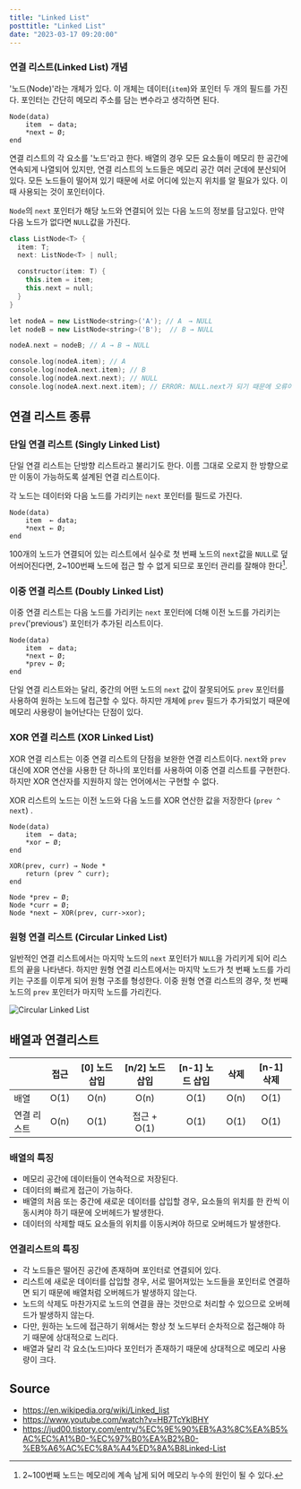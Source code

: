 ```yaml
---
title: "Linked List"
posttitle: "Linked List"
date: "2023-03-17 09:20:00"
---
```


### 연결 리스트(Linked List) 개념

'노드(Node)'라는 개체가 있다. 이 개체는 데이터(`item`)와 포인터 두 개의 필드를 가진다. 포인터는 간단히 메모리 주소를 담는 변수라고 생각하면 된다.

```text
Node(data)
    item  ← data;
    *next ← Ø;
end
```

연결 리스트의 각 요소를 '노드'라고 한다. 배열의 경우 모든 요소들이 메모리 한 공간에 연속되게 나열되어 있지만, 연결 리스트의 노드들은 메모리 공간 여러 군데에 분산되어 있다. 모든 노드들이 떨어져 있기 때문에 서로 어디에 있는지 위치를 알 필요가 있다. 이 때 사용되는 것이 포인터이다.

`Node`의 `next` 포인터가 해당 노드와 연결되어 있는 다음 노드의 정보를 담고있다. 만약 다음 노드가 없다면 `NULL`값을 가진다.

```cpp
class ListNode<T> {
  item: T;
  next: ListNode<T> | null;

  constructor(item: T) {
    this.item = item;
    this.next = null;
  }
}

let nodeA = new ListNode<string>('A'); // A　→ NULL
let nodeB = new ListNode<string>('B');  // B → NULL

nodeA.next = nodeB; // A → B → NULL

console.log(nodeA.item); // A
console.log(nodeA.next.item); // B
console.log(nodeA.next.next); // NULL
console.log(nodeA.next.next.item); // ERROR: NULL.next가 되기 때문에 오류이다
```

## 연결 리스트 종류

### 단일 연결 리스트 (Singly Linked List)

단일 연결 리스트는 단방향 리스트라고 불리기도 한다. 이름 그대로 오로지 한 방향으로만 이동이 가능하도록 설계된 연결 리스트이다.

각 노드는 데이터와 다음 노드를 가리키는 `next` 포인터를 필드로 가진다.

```text
Node(data)
    item  ← data;
    *next ← Ø;
end
```

100개의 노드가 연결되어 있는 리스트에서 실수로 첫 번째 노드의 `next`값을 `NULL`로 덮어씌어진다면, 2~100번째 노드에 접근 할 수 없게 되므로 포인터 관리를 잘해야 한다[^a].

### 이중 연결 리스트 (Doubly Linked List)

이중 연결 리스트는 다음 노드를 가리키는 `next` 포인터에 더해 이전 노드를 가리키는 `prev`('previous') 포인터가 추가된 리스트이다.

```text
Node(data)
    item  ← data;
    *next ← Ø;
    *prev ← Ø;
end
```

단일 연결 리스트와는 달리, 중간의 어떤 노드의 `next` 값이 잘못되어도 `prev` 포인터를 사용하여 원하는 노드에 접근할 수 있다. 하지만 개체에 `prev` 필드가 추가되었기 때문에 메모리 사용량이 늘어난다는 단점이 있다.

### XOR 연결 리스트 (XOR Linked List)

XOR 연결 리스트는 이중 연결 리스트의 단점을 보완한 연결 리스트이다. `next`와 `prev` 대신에 XOR 연산을 사용한 단 하나의 포인터를 사용하여 이중 연결 리스트를 구현한다. 하지만 XOR 연산자를 지원하지 않는 언어에서는 구현할 수 없다.

XOR 리스트의 노드는 이전 노드와 다음 노드를 XOR 연산한 값을 저장한다 (`prev ^ next`) .

```text
Node(data)
    item  ← data;
    *xor ← Ø;
end

XOR(prev, curr) → Node *
    return (prev ^ curr);
end

Node *prev ← Ø;
Node *curr = Ø;
Node *next ← XOR(prev, curr->xor);
```

### 원형 연결 리스트 (Circular Linked List)

일반적인 연결 리스트에서는 마지막 노드의 `next` 포인터가 `NULL`을 가리키게 되어 리스트의 끝을 나타낸다. 하지만 원형 연결 리스트에서는 마지막 노드가 첫 번째 노드를 가리키는 구조를 이루게 되어 원형 구조를 형성한다. 이중 원형 연결 리스트의 경우, 첫 번째 노드의 `prev` 포인터가 마지막 노드를 가리킨다.

![Circular Linked List](/images/circular-linked-ilst.gif)

## 배열과 연결리스트

|             | 접근 | [0] 노드 삽입 | [n/2] 노드 삽입 | [n-1] 노드 삽입 | 삭제 | [n-1] 삭제 |
| :---------- | :--: | :-----------: | :-------------: | :-------------: | :--: | :--------: |
| 배열        | O(1) |     O(n)      |      O(n)       |      O(1)       | O(n) |    O(1)    |
| 연결 리스트 | O(n) |     O(1)      |   접근 + O(1)   |      O(1)       | O(1) |    O(1)    |

### 배열의 특징

- 메모리 공간에 데이터들이 연속적으로 저장된다.
- 데이터의 빠르게 접근이 가능하다.
- 배열의 처음 또는 중간에 새로운 데이터를 삽입할 경우, 요소들의 위치를 한 칸씩 이동시켜야 하기 때문에 오버헤드가 발생한다.
- 데이터의 삭제할 때도 요소들의 위치를 이동시켜야 하므로 오버헤드가 발생한다.

### 연결리스트의 특징

- 각 노드들은 떨어진 공간에 존재하며 포인터로 연결되어 있다.
- 리스트에 새로운 데이터를 삽입할 경우, 서로 떨어져있는 노드들을 포인터로 연결하면 되기 때문에 배열처럼 오버헤드가 발생하지 않는다.
- 노드의 삭제도 마찬가지로 노드의 연결을 끊는 것만으로 처리할 수 있으므로 오버헤드가 발생하지 않는다.
- 다만, 원하는 노드에 접근하기 위해서는 항상 첫 노드부터 순차적으로 접근해야 하기 때문에 상대적으로 느리다.
- 배열과 달리 각 요소(노드)마다 포인터가 존재하기 때문에 상대적으로 메모리 사용량이 크다.

## Source

- <https://en.wikipedia.org/wiki/Linked_list>
- <https://www.youtube.com/watch?v=HB7TcYklBHY>
- <https://jud00.tistory.com/entry/%EC%9E%90%EB%A3%8C%EA%B5%AC%EC%A1%B0-%EC%97%B0%EA%B2%B0-%EB%A6%AC%EC%8A%A4%ED%8A%B8Linked-List>

[^a]: 2~100번째 노드는 메모리에 계속 남게 되어 메모리 누수의 원인이 될 수 있다.
